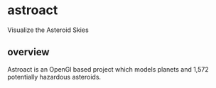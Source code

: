# astroact
Visualize the Asteroid Skies

## overview
Astroact is an OpenGl based project which models planets and 1,572 potentially hazardous asteroids.
